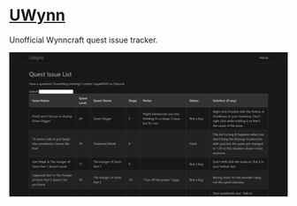 # [UWynn](uwynn.github.io)
Unofficial Wynncraft quest issue tracker. 

![UWynn frontpage as of September 19, 2021](docs/assets/UWynn_readme.png)